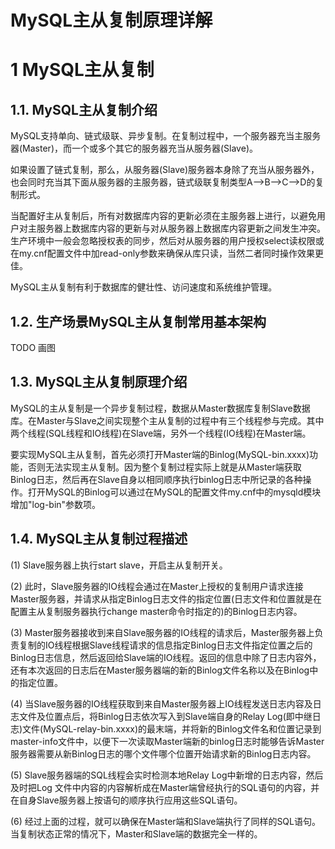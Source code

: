 # MySQL主从复制原理详解

# 1	MySQL主从复制
## 1.1.	MySQL主从复制介绍
MySQL支持单向、链式级联、异步复制。在复制过程中，一个服务器充当主服务器(Master)，而一个或多个其它的服务器充当从服务器(Slave)。

如果设置了链式复制，那么，从服务器(Slave)服务器本身除了充当从服务器外，也会同时充当其下面从服务器的主服务器，链式级联复制类型A-->B-->C-->D的复制形式。

当配置好主从复制后，所有对数据库内容的更新必须在主服务器上进行，以避免用户对主服务器上数据库内容的更新与对从服务器上数据库内容更新之间发生冲突。生产环境中一般会忽略授权表的同步，然后对从服务器的用户授权select读权限或在my.cnf配置文件中加read-only参数来确保从库只读，当然二者同时操作效果更佳。

MySQL主从复制有利于数据库的健壮性、访问速度和系统维护管理。

## 1.2.	生产场景MySQL主从复制常用基本架构
TODO 画图

## 1.3.	MySQL主从复制原理介绍
MySQL的主从复制是一个异步复制过程，数据从Master数据库复制Slave数据库。在Master与Slave之间实现整个主从复制的过程中有三个线程参与完成。其中两个线程(SQL线程和IO线程)在Slave端，另外一个线程(IO线程)在Master端。

要实现MySQL主从复制，首先必须打开Master端的Binlog(MySQL-bin.xxxx)功能，否则无法实现主从复制。因为整个复制过程实际上就是从Master端获取Binlog日志，然后再在Slave自身以相同顺序执行binlog日志中所记录的各种操作。打开MySQL的Binlog可以通过在MySQL的配置文件my.cnf中的mysqld模块增加"log-bin"参数项。

## 1.4.	MySQL主从复制过程描述
(1)	Slave服务器上执行start slave，开启主从复制开关。

(2)	此时，Slave服务器的IO线程会通过在Master上授权的复制用户请求连接Master服务器，并请求从指定Binlog日志文件的指定位置(日志文件和位置就是在配置主从复制服务器执行change master命令时指定的)的Binlog日志内容。

(3)	Master服务器接收到来自Slave服务器的IO线程的请求后，Master服务器上负责复制的IO线程根据Slave线程请求的信息指定Binlog日志文件指定位置之后的Binlog日志信息，然后返回给Slave端的IO线程。返回的信息中除了日志内容外，还有本次返回的日志后在Master服务器端的新的Binlog文件名称以及在Binlog中的指定位置。

(4)	当Slave服务器的IO线程获取到来自Master服务器上IO线程发送日志内容及日志文件及位置点后，将Binlog日志依次写入到Slave端自身的Relay Log(即中继日志)文件(MySQL-relay-bin.xxxx)的最末端，并将新的Binlog文件名和位置记录到master-info文件中，以便下一次读取Master端新的binlog日志时能够告诉Master服务器需要从新Binlog日志的哪个文件哪个位置开始请求新的Binlog日志内容。

(5)	Slave服务器端的SQL线程会实时检测本地Relay Log中新增的日志内容，然后及时把Log 文件中内容的内容解析成在Master端曾经执行的SQL语句的内容，并在自身Slave服务器上按语句的顺序执行应用这些SQL语句。

(6)	经过上面的过程，就可以确保在Master端和Slave端执行了同样的SQL语句。当复制状态正常的情况下，Master和Slave端的数据完全一样的。
